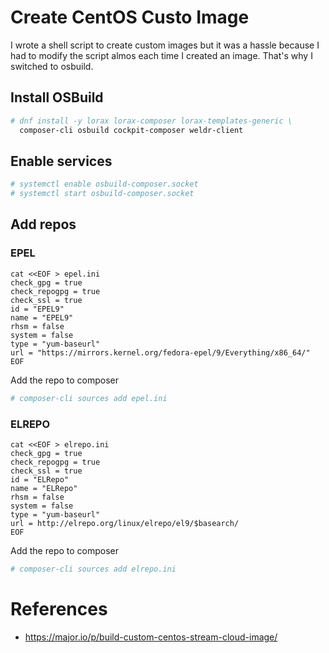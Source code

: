 # Create CentOS Custo Image

I wrote a shell script to create custom images but it was a hassle because I had to modify the script almos each time I created an image. 
That's why I switched to osbuild.

## Install OSBuild

```bash
# dnf install -y lorax lorax-composer lorax-templates-generic \
  composer-cli osbuild cockpit-composer weldr-client
```

## Enable services

```bash
# systemctl enable osbuild-composer.socket
# systemctl start osbuild-composer.socket
```

## Add repos

### EPEL

```
cat <<EOF > epel.ini
check_gpg = true
check_repogpg = true
check_ssl = true
id = "EPEL9"
name = "EPEL9"
rhsm = false
system = false
type = "yum-baseurl"
url = "https://mirrors.kernel.org/fedora-epel/9/Everything/x86_64/"
EOF
```

Add the repo to composer

```bash
# composer-cli sources add epel.ini
```

### ELREPO

```
cat <<EOF > elrepo.ini
check_gpg = true
check_repogpg = true
check_ssl = true
id = "ELRepo"
name = "ELRepo"
rhsm = false
system = false
type = "yum-baseurl"
url = http://elrepo.org/linux/elrepo/el9/$basearch/
EOF
```

Add the repo to composer

```bash
# composer-cli sources add elrepo.ini
```


# References

* https://major.io/p/build-custom-centos-stream-cloud-image/
